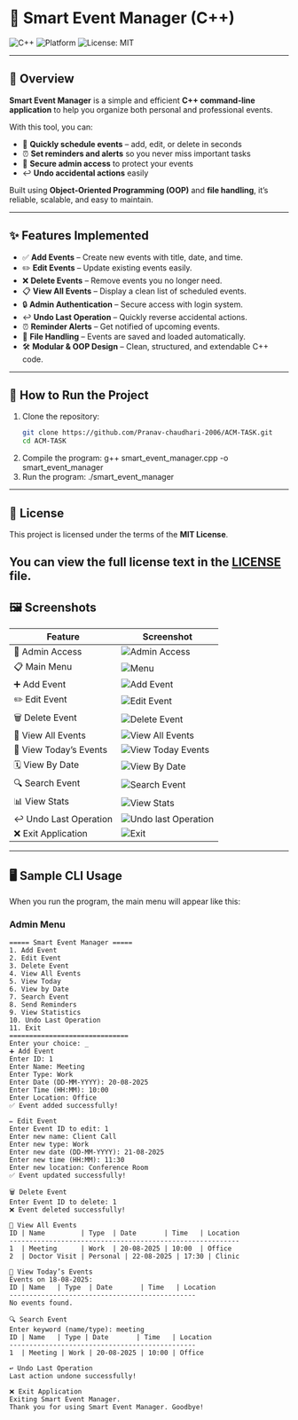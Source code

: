 # 🍉 Smart Event Manager (C++)

![C++](https://img.shields.io/badge/language-C++-blue.svg)
![Platform](https://img.shields.io/badge/platform-CLI-lightgrey.svg)
![License: MIT](https://img.shields.io/badge/License-MIT-green.svg)

--------------------------------------------------------------------------------------------------------------------------------

## 📖 Overview  

**Smart Event Manager** is a simple and efficient **C++ command-line application** to help you organize both personal and professional events.  

With this tool, you can:  
- 📅 **Quickly schedule events** – add, edit, or delete in seconds  
- ⏰ **Set reminders and alerts** so you never miss important tasks  
- 🔑 **Secure admin access** to protect your events  
- ↩️ **Undo accidental actions** easily  

Built using **Object-Oriented Programming (OOP)** and **file handling**, it’s reliable, scalable, and easy to maintain.

--------------------------------------------------------------------------------------------------------------------------------

## ✨ Features Implemented  

- ✅ **Add Events** – Create new events with title, date, and time.  
- ✏️ **Edit Events** – Update existing events easily.  
- ❌ **Delete Events** – Remove events you no longer need.  
- 📋 **View All Events** – Display a clean list of scheduled events.  
- 🔒 **Admin Authentication** – Secure access with login system.  
- ↩️ **Undo Last Operation** – Quickly reverse accidental actions.  
- ⏰ **Reminder Alerts** – Get notified of upcoming events.  
- 📂 **File Handling** – Events are saved and loaded automatically.  
- 🛠 **Modular & OOP Design** – Clean, structured, and extendable C++ code.  

--------------------------------------------------------------------------------------------------------------------------------

## 🚀 How to Run the Project
1. Clone the repository:
   ```bash
   git clone https://github.com/Pranav-chaudhari-2006/ACM-TASK.git
   cd ACM-TASK
2. Compile the program:
   g++ smart_event_manager.cpp -o smart_event_manager
3. Run the program:
   ./smart_event_manager

--------------------------------------------------------------------------------------------------------------------------------
## 📜 License  

This project is licensed under the terms of the **MIT License**.  

You can view the full license text in the [LICENSE](./LICENSE) file.  
--------------------------------------------------------------------------------------------------------------------------------

## 🖼️ Screenshots

| Feature | Screenshot |
|---------|------------|
| 🔑 Admin Access | ![Admin Access](https://github.com/Pranav-chaudhari-2006/ACM-TASK/blob/dcd2898a121704fb1c2c75dbb6860be4eb1a32b3/Screenshot%202025-08-18%20173314.png) |
| 📋 Main Menu | ![Menu](https://github.com/Pranav-chaudhari-2006/ACM-TASK/blob/a714a7db48091f6ac40f9d276023ab8ab3516aec/Screenshot%202025-08-18%20173324.png) |
| ➕ Add Event | ![Add Event](https://github.com/Pranav-chaudhari-2006/ACM-TASK/blob/59e861e9bb3ce634e324d5bc40a67d4f971edafa/Screenshot%202025-08-18%20173412.png) |
| ✏️ Edit Event | ![Edit Event](https://github.com/Pranav-chaudhari-2006/ACM-TASK/blob/a714a7db48091f6ac40f9d276023ab8ab3516aec/Screenshot%202025-08-18%20173528.png) |
| 🗑️ Delete Event | ![Delete Event](https://github.com/Pranav-chaudhari-2006/ACM-TASK/blob/a714a7db48091f6ac40f9d276023ab8ab3516aec/Screenshot%202025-08-18%20173622.png) |
| 📜 View All Events | ![View All Events](https://github.com/Pranav-chaudhari-2006/ACM-TASK/blob/a714a7db48091f6ac40f9d276023ab8ab3516aec/Screenshot%202025-08-18%20173542.png) |
| 📅 View Today’s Events | ![View Today Events](https://github.com/Pranav-chaudhari-2006/ACM-TASK/blob/a714a7db48091f6ac40f9d276023ab8ab3516aec/Screenshot%202025-08-18%20173552.png) |
| 🗓️ View By Date | ![View By Date](https://github.com/Pranav-chaudhari-2006/ACM-TASK/blob/a714a7db48091f6ac40f9d276023ab8ab3516aec/Screenshot%202025-08-18%20173642.png) |
| 🔍 Search Event | ![Search Event](https://github.com/Pranav-chaudhari-2006/ACM-TASK/blob/a714a7db48091f6ac40f9d276023ab8ab3516aec/Screenshot%202025-08-18%20173659.png) |
| 📊 View Stats | ![View Stats](https://github.com/Pranav-chaudhari-2006/ACM-TASK/blob/a714a7db48091f6ac40f9d276023ab8ab3516aec/Screenshot%202025-08-18%20173721.png) |
| ↩️ Undo Last Operation | ![Undo last Operation](https://github.com/Pranav-chaudhari-2006/ACM-TASK/blob/a714a7db48091f6ac40f9d276023ab8ab3516aec/Screenshot%202025-08-18%20173734.png) |
| ❌ Exit Application | ![Exit](https://github.com/Pranav-chaudhari-2006/ACM-TASK/blob/a714a7db48091f6ac40f9d276023ab8ab3516aec/Screenshot%202025-08-18%20173743.png) |

---------------------------------------------------------------------------------------------------------------------------------
## 🖥 Sample CLI Usage  

When you run the program, the main menu will appear like this:  

### Admin Menu
```text
===== Smart Event Manager =====
1. Add Event
2. Edit Event
3. Delete Event
4. View All Events
5. View Today
6. View by Date
7. Search Event
8. Send Reminders
9. View Statistics
10. Undo Last Operation
11. Exit
==============================
Enter your choice: _
➕ Add Event
Enter ID: 1
Enter Name: Meeting
Enter Type: Work
Enter Date (DD-MM-YYYY): 20-08-2025
Enter Time (HH:MM): 10:00
Enter Location: Office
✅ Event added successfully!

✏️ Edit Event
Enter Event ID to edit: 1
Enter new name: Client Call
Enter new type: Work
Enter new date (DD-MM-YYYY): 21-08-2025
Enter new time (HH:MM): 11:30
Enter new location: Conference Room
✅ Event updated successfully!

🗑️ Delete Event
Enter Event ID to delete: 1
❌ Event deleted successfully!

📜 View All Events
ID | Name         | Type  | Date       | Time   | Location
----------------------------------------------------------
1  | Meeting      | Work  | 20-08-2025 | 10:00  | Office
2  | Doctor Visit | Personal | 22-08-2025 | 17:30 | Clinic

📅 View Today’s Events
Events on 18-08-2025:
ID | Name   | Type  | Date       | Time   | Location
-----------------------------------------------
No events found.

🔍 Search Event
Enter keyword (name/type): meeting
ID | Name   | Type | Date       | Time   | Location
-----------------------------------------------
1  | Meeting | Work | 20-08-2025 | 10:00 | Office

↩️ Undo Last Operation
Last action undone successfully!

❌ Exit Application
Exiting Smart Event Manager.
Thank you for using Smart Event Manager. Goodbye!

